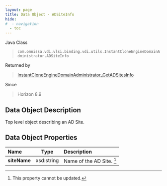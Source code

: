 ```yaml
---
layout: page
title: Data Object - ADSiteInfo
hide:
#  - navigation
  - toc
---
```






Java Class
> `com.omnissa.vdi.vlsi.binding.vdi.utils.InstantCloneEngineDomainAdministrator.ADSiteInfo`

Returned by
> [InstantCloneEngineDomainAdministrator_GetADSitesInfo](vdi.utils.InstantCloneEngineDomainAdministrator.md#getADSitesInfo)

Since
> Horizon 8.9


## Data Object Description

Top level object describing an AD Site.

## Data Object Properties

 Name | Type | Description
:---|:---:|:---
**siteName**|  xsd:string|  Name of the AD Site. [^2]


 


[^2]: This property cannot be updated.